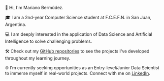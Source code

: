 👋 Hi, I´m Mariano Bermúdez.

🎓 I am a 2nd-year Computer Science student at F.C.E.F.N. in San Juan, Argentina.

💻 I am deeply interested in the application of Data Science and Artificial Intelligence to solve challenging problems.

🛠️ Check out my [GitHub repositories](https://github.com/MarianoBermudez?tab=repositories) to see the projects I've developed throughout my learning journey. 

🌐 I'm currently seeking opportunities as an Entry-level/Junior Data Scientist to immerse myself in real-world projects. Connect with me on [LinkedIn](https://www.linkedin.com/in/marianobermúdez/).
